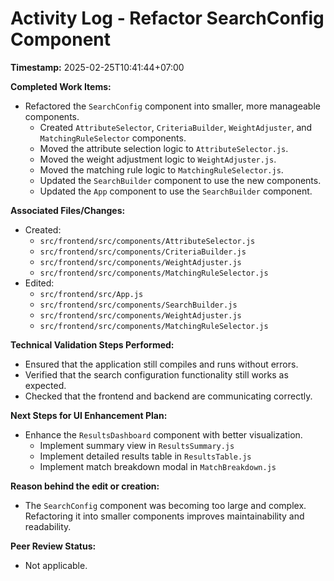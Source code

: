 # Activity Log - Refactor SearchConfig Component

**Timestamp:** 2025-02-25T10:41:44+07:00

**Completed Work Items:**

*   Refactored the `SearchConfig` component into smaller, more manageable components.
    *   Created `AttributeSelector`, `CriteriaBuilder`, `WeightAdjuster`, and `MatchingRuleSelector` components.
    *   Moved the attribute selection logic to `AttributeSelector.js`.
    *   Moved the weight adjustment logic to `WeightAdjuster.js`.
    *   Moved the matching rule logic to `MatchingRuleSelector.js`.
    *   Updated the `SearchBuilder` component to use the new components.
    *   Updated the `App` component to use the `SearchBuilder` component.

**Associated Files/Changes:**

*   Created:
    *   `src/frontend/src/components/AttributeSelector.js`
    *   `src/frontend/src/components/CriteriaBuilder.js`
    *   `src/frontend/src/components/WeightAdjuster.js`
    *   `src/frontend/src/components/MatchingRuleSelector.js`
*   Edited:
    *   `src/frontend/src/App.js`
    *   `src/frontend/src/components/SearchBuilder.js`
    *   `src/frontend/src/components/WeightAdjuster.js`
    *   `src/frontend/src/components/MatchingRuleSelector.js`

**Technical Validation Steps Performed:**

*   Ensured that the application still compiles and runs without errors.
*   Verified that the search configuration functionality still works as expected.
*   Checked that the frontend and backend are communicating correctly.

**Next Steps for UI Enhancement Plan:**

*   Enhance the `ResultsDashboard` component with better visualization.
    *   Implement summary view in `ResultsSummary.js`
    *   Implement detailed results table in `ResultsTable.js`
    *   Implement match breakdown modal in `MatchBreakdown.js`

**Reason behind the edit or creation:**

*   The `SearchConfig` component was becoming too large and complex. Refactoring it into smaller components improves maintainability and readability.

**Peer Review Status:**

*   Not applicable.